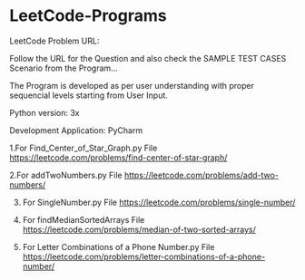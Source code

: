 # LeetCode-Programs

LeetCode Problem URL:

Follow the URL for the Question and also check the SAMPLE TEST CASES Scenario from the Program...

The Program is developed as per user understanding with proper sequencial levels starting from User Input.

Python version: 3x

Development Application: PyCharm

1.For Find_Center_of_Star_Graph.py File https://leetcode.com/problems/find-center-of-star-graph/

2.For addTwoNumbers.py File https://leetcode.com/problems/add-two-numbers/

3. For SingleNumber.py File https://leetcode.com/problems/single-number/

4. For findMedianSortedArrays File https://leetcode.com/problems/median-of-two-sorted-arrays/

5. For Letter Combinations of a Phone Number.py File https://leetcode.com/problems/letter-combinations-of-a-phone-number/
